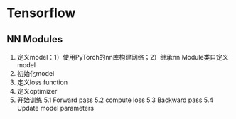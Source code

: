 # Tensorflow



## NN Modules

1. 定义model：1）使用PyTorch的nn库构建网络；2）继承nn.Module类自定义model  
2. 初始化model  
3. 定义loss function  
4. 定义optimizer  
5. 开始训练
 5.1 Forward pass
 5.2 compute loss
 5.3 Backward pass
 5.4 Update model parameters




